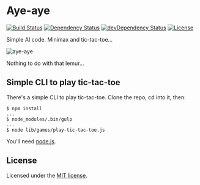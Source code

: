 # Aye-aye

[![Build Status](https://travis-ci.org/jordao76/aye-aye.svg)](https://travis-ci.org/jordao76/aye-aye)
[![Dependency Status](https://david-dm.org/jordao76/aye-aye.svg)](https://david-dm.org/jordao76/aye-aye)
[![devDependency Status](https://david-dm.org/jordao76/aye-aye/dev-status.svg)](https://david-dm.org/jordao76/aye-aye#info=devDependencies)
[![License](http://img.shields.io/:license-mit-blue.svg)](https://github.com/jordao76/aye-aye/blob/master/LICENSE.txt)

Simple AI code. Minimax and tic-tac-toe...

![aye-aye](http://upload.wikimedia.org/wikipedia/commons/6/6e/Aye-aye.png)

Nothing to do with that lemur...

## Simple CLI to play tic-tac-toe

There's a simple CLI to play tic-tac-toe. Clone the repo, cd into it, then:

```
$ npm install
...
$ node_modules/.bin/gulp
...
$ node lib/games/play-tic-tac-toe.js
```

You'll need [node.js](https://nodejs.org/en/).

## License

Licensed under the [MIT license](https://github.com/jordao76/aye-aye/blob/master/LICENSE.txt).
